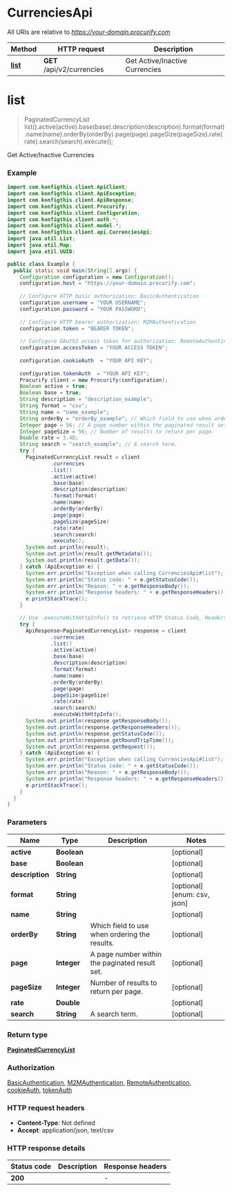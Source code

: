 # CurrenciesApi

All URIs are relative to *https://your-domain.procurify.com*

| Method | HTTP request | Description |
|------------- | ------------- | -------------|
| [**list**](CurrenciesApi.md#list) | **GET** /api/v2/currencies | Get Active/Inactive Currencies |


<a name="list"></a>
# **list**
> PaginatedCurrencyList list().active(active).base(base).description(description).format(format).name(name).orderBy(orderBy).page(page).pageSize(pageSize).rate(rate).search(search).execute();

Get Active/Inactive Currencies

### Example
```java
import com.konfigthis.client.ApiClient;
import com.konfigthis.client.ApiException;
import com.konfigthis.client.ApiResponse;
import com.konfigthis.client.Procurify;
import com.konfigthis.client.Configuration;
import com.konfigthis.client.auth.*;
import com.konfigthis.client.model.*;
import com.konfigthis.client.api.CurrenciesApi;
import java.util.List;
import java.util.Map;
import java.util.UUID;

public class Example {
  public static void main(String[] args) {
    Configuration configuration = new Configuration();
    configuration.host = "https://your-domain.procurify.com";
    
    // Configure HTTP basic authorization: BasicAuthentication
    configuration.username = "YOUR USERNAME";
    configuration.password = "YOUR PASSWORD";
    
    // Configure HTTP bearer authorization: M2MAuthentication
    configuration.token = "BEARER TOKEN";
    
    // Configure OAuth2 access token for authorization: RemoteAuthentication
    configuration.accessToken = "YOUR ACCESS TOKEN";
    
    configuration.cookieAuth  = "YOUR API KEY";
    
    configuration.tokenAuth  = "YOUR API KEY";
    Procurify client = new Procurify(configuration);
    Boolean active = true;
    Boolean base = true;
    String description = "description_example";
    String format = "csv";
    String name = "name_example";
    String orderBy = "orderBy_example"; // Which field to use when ordering the results.
    Integer page = 56; // A page number within the paginated result set.
    Integer pageSize = 56; // Number of results to return per page.
    Double rate = 3.4D;
    String search = "search_example"; // A search term.
    try {
      PaginatedCurrencyList result = client
              .currencies
              .list()
              .active(active)
              .base(base)
              .description(description)
              .format(format)
              .name(name)
              .orderBy(orderBy)
              .page(page)
              .pageSize(pageSize)
              .rate(rate)
              .search(search)
              .execute();
      System.out.println(result);
      System.out.println(result.getMetadata());
      System.out.println(result.getData());
    } catch (ApiException e) {
      System.err.println("Exception when calling CurrenciesApi#list");
      System.err.println("Status code: " + e.getStatusCode());
      System.err.println("Reason: " + e.getResponseBody());
      System.err.println("Response headers: " + e.getResponseHeaders());
      e.printStackTrace();
    }

    // Use .executeWithHttpInfo() to retrieve HTTP Status Code, Headers and Request
    try {
      ApiResponse<PaginatedCurrencyList> response = client
              .currencies
              .list()
              .active(active)
              .base(base)
              .description(description)
              .format(format)
              .name(name)
              .orderBy(orderBy)
              .page(page)
              .pageSize(pageSize)
              .rate(rate)
              .search(search)
              .executeWithHttpInfo();
      System.out.println(response.getResponseBody());
      System.out.println(response.getResponseHeaders());
      System.out.println(response.getStatusCode());
      System.out.println(response.getRoundTripTime());
      System.out.println(response.getRequest());
    } catch (ApiException e) {
      System.err.println("Exception when calling CurrenciesApi#list");
      System.err.println("Status code: " + e.getStatusCode());
      System.err.println("Reason: " + e.getResponseBody());
      System.err.println("Response headers: " + e.getResponseHeaders());
      e.printStackTrace();
    }
  }
}

```

### Parameters

| Name | Type | Description  | Notes |
|------------- | ------------- | ------------- | -------------|
| **active** | **Boolean**|  | [optional] |
| **base** | **Boolean**|  | [optional] |
| **description** | **String**|  | [optional] |
| **format** | **String**|  | [optional] [enum: csv, json] |
| **name** | **String**|  | [optional] |
| **orderBy** | **String**| Which field to use when ordering the results. | [optional] |
| **page** | **Integer**| A page number within the paginated result set. | [optional] |
| **pageSize** | **Integer**| Number of results to return per page. | [optional] |
| **rate** | **Double**|  | [optional] |
| **search** | **String**| A search term. | [optional] |

### Return type

[**PaginatedCurrencyList**](PaginatedCurrencyList.md)

### Authorization

[BasicAuthentication](../README.md#BasicAuthentication), [M2MAuthentication](../README.md#M2MAuthentication), [RemoteAuthentication](../README.md#RemoteAuthentication), [cookieAuth](../README.md#cookieAuth), [tokenAuth](../README.md#tokenAuth)

### HTTP request headers

 - **Content-Type**: Not defined
 - **Accept**: application/json, text/csv

### HTTP response details
| Status code | Description | Response headers |
|-------------|-------------|------------------|
| **200** |  |  -  |

